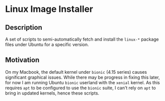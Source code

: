 # Linux Image Installer

## Description

A set of scripts to semi-automatically fetch and install the `linux-*` package files under Ubuntu for a specific version.

## Motivation

On my Macbook, the default kernel under `bionic` (4.15 series) causes significant graphical issues. While there may be progress in fixing this later, for now I am running Ubuntu `bionic` userland with the `xenial` kernel. As this requires `apt` to be configured to use the `bionic` suite, I can't rely on `apt` to bring in updated kernels, hence these scripts.
